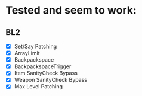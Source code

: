 # Tested and seem to work:
## BL2
- [x] Set/Say Patching
- [x] ArrayLimit
- [x] Backpackspace
- [x] BackpackspaceTrigger
- [x] Item SanityCheck Bypass
- [x] Weapon SanityCheck Bypass
- [x] Max Level Patching
